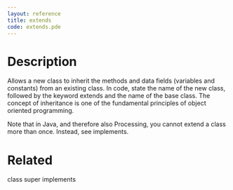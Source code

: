 ```yaml
---
layout: reference
title: extends
code: extends.pde
---
```


# Description

Allows a new class to inherit the methods and data fields (variables and constants) from an existing class. In code, state the name of the new class, followed by the keyword extends and the name of the base class. The concept of inheritance is one of the fundamental principles of object oriented programming.

Note that in Java, and therefore also Processing, you cannot extend a class more than once. Instead, see implements.

# Related

class
super
implements
